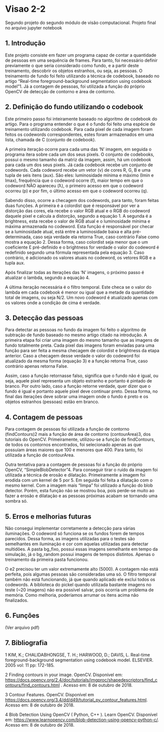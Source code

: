 # Visao 2-2

Segundo projeto do segundo módulo de visão computacional. Projeto final no arquivo jupyter notebook

## 1. Introdução

Este projeto consiste em fazer um programa capaz de contar a quantidade de pessoas em uma sequência de frames. Para tanto, foi necessário definir previamente o que seria considerado como fundo, e a partir deste treinamento, descobrir os objetos estranhos, ou seja, as pessoas. O treinamento de fundo foi feito utilizando a técnica de codebook, baseado no artigo “Real-time foreground-background segmentation using codebook model”1. Já a contagem de pessoas, foi utilizada a função do próprio OpenCV de detecção de contorno e área de contorno.

## 2. Definição do fundo utilizando o codebook

Este primeiro passo foi inteiramente baseado no algoritmo de codebook do artigo. Para o programa entender o que é o fundo foi feito uma espécie de treinamento utilizando codebook. Para cada pixel de cada imagem foram feitos os codewords correspondentes, estes foram armazenados em uma lista, chamada de C (conjunto de codebook).

A primeira iteração ocorre para cada uma das ‘N’ imagem, em seguida o programa itera sobre cada um dos seus pixels. O conjunto de codebooks, possui o mesmo tamanho da matriz da imagem, assim, há um codebook para cada um dos seus pixels. Já cada codebook recebe um conjunto de codewords.  Cada codeword recebe um vetor (v) de cores R, G, B e uma tupla de seis itens (aux). São eles: luminosidade mínima e máximo (Imin e Imax), frequência que o codeword ocorre (f), maior tempo em que o codeword NÃO apareceu (ƛ), o primeiro acesso em que o codeword ocorreu (p) e por fim, o último acesso em que o codeword ocorreu (q).

Sabendo disso, ocorre a checagem dos codewords, para tanto, foram feitas duas funções. A primeira é a colordist que é responsável por ver a distorção das cores, ela recebe o valor RGB atual e o RGB do codeword daquele pixel e calcula a distorção, segundo a equação 1. A segunda é a brightness, esta recebe o valor de RGB atual e o luminosidade mínima e máxima armazenada no codeword. Esta função é responsável por checar se a luminosidade atual, está entre a luminosidade baixa e alta pré-determinada, caso seja verdade ela retorna True, caso contrário False como mostra a equação 2. Dessa forma, caso colordist seja menor que o um coeficiente Ɛ pré-definido e o brightness for verdade o valor do codeword é redefinido segundo uma fórmula representada pela equação 3. Caso contrário, é adicionado os valores atuais no codeword, os vetores RGB e a tupla aux.

Após finalizar todas as iterações das ‘N’ imagens, o próximo passo é atualizar o lambda, segundo a equação 4.

A última iteração necessária é o filtro temporal. Este checa se o valor do lambda em cada codebook é menor ou igual que a metade da quantidade total de imagens, ou seja N/2. Um novo codeword é atualizado apenas com os valores onde a condição de cima é verdade.

## 3. Detecção das pessoas

Para detectar as pessoas no fundo da imagem foi feito o algoritmo de subtração de fundo baseado no mesmo artigo citado na introdução. A primeira etapa foi criar uma imagem do mesmo tamanho que as imagens de fundo totalmente preta. Cada pixel das imagens foram enviadas para uma função para ser feita a mesma checagem de colordist e brightness da etapa anterior. Caso a checagem desse verdade o valor do codeword foi atualizado da mesma forma (equação 3) e a função retorna True, caso contrário apenas retorna False.

Assim, caso a função retornasse falso, significa que o fundo não é igual, ou seja, aquele pixel representa um objeto estranho e portanto é pintado de branco. Por outro lado, caso a função retorne verdade, quer dizer que o fundo é igual e portanto aquele pixel deve continuar preto. Dessa forma, no final das iterações deve sobrar uma imagem onde o fundo é preto e os objetos estranhos (pessoas) estão em branco.

## 4. Contagem de pessoas

Para contagem de pessoas foi utilizada a função de contorno (findContours)2 mais a função de área de contorno (contourArea)3, dos tutoriais do OpenCV. Primeiramente, utilizou-se a função de findContours, de todos os contornos encontrados, foi selecionado apenas as que possuíam áreas maiores que 100 e menores que 400. Para tanto, foi utilizada a função de contourArea.

Outra tentativa para a contagem de pessoas foi a função do próprio OpenCV, “SimpleBlobDetector”4. Para conseguir tirar o ruído da imagem foi utilizada a técnica de erosão e dilatação. Primeiramente a imagem foi erodida com um kernel de 5 por 5. Em seguida foi feita a dilatação com o mesmo kernel. Com a imagem mais “limpa” foi utilizado a função do blob detector. Porém, esta função não se mostrou boa, pois perde-se muito ao fazer a erosão e dilatação e as pessoas próximas acabam se tornando uma sombra só.

## 5. Erros e melhorias futuras

Não consegui implementar corretamente a detecção para várias iluminações. O codeword só funciona se os fundos forem de tempos parecidos. Dessa forma, as imagens utilizadas para o testes são semelhantes em iluminação e cor com aquelas utilizadas para detectar multidões. A pasta bg_fixo, possui essas imagens semelhante em tempo da simulação, já o bg_random possui imagens de tempos distintos. Apenas o treinamento da primeira pasta funcionou. 

O e2 precisou ter um valor extremamente alto (5000). A contagem não está perfeita, pois algumas pessoas são consideradas uma só. O filtro temporal também não está funcionando, já que quando aplicado ele exclui todos os codewords. 
A biblioteca do pickel quando utilizada bastante imagens no teste (~20 imagens) não era possível salvar, pois ocorria um problema de memória.
Como melhoria, poderíamos arrumar os itens acima não finalizados.

## 6. Funções

(Ver arquivo pdf)


## 7. Bibliografia

1 KIM, K.; CHALIDABHONGSE, T. H.; HARWOOD, D.; DAVIS, L. Real-time foreground-background segmentation using codebook model. ELSEVIER. 2005 vol: 11 pp: 172-185.

2 Finding contours in your image. OpenCV. Disponível em: <https://docs.opencv.org/2.4/doc/tutorials/imgproc/shapedescriptors/find_contours/find_contours.html> . Acesso em: 8 de outubro de 2018.

3 Contour Features. OpenCV. Disponível em <https://docs.opencv.org/3.4/dd/d49/tutorial_py_contour_features.html>. Acesso em: 8 de outubro de 2018.

4 Blob Detection Using OpenCV ( Python, C++ ). Learn OpenCV. Disponível em: <https://www.learnopencv.com/blob-detection-using-opencv-python-c/>. Acesso em: 8 de outubro de 2018.


